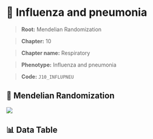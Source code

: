 # 🧪 Influenza and pneumonia

> **Root:** Mendelian Randomization

> **Chapter:** 10  

> **Chapter name:** Respiratory

> **Phenotype:** Influenza and pneumonia  

> **Code:** `J10_INFLUPNEU`

## 🧬 Mendelian Randomization  

<img src="/MR/Figures/Forward/J10_INFLUPNEU.png"/>

## 📊 Data Table

<CsvTableMRF src="/MR/Data/Forward/J10_INFLUPNEU.csv"/>
